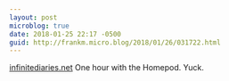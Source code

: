 ```yaml
---
layout: post
microblog: true
date: 2018-01-25 22:17 -0500
guid: http://frankm.micro.blog/2018/01/26/031722.html
---
```

 [infinitediaries.net](https://infinitediaries.net/one-hour-with-apples-new-homepod/) One hour with the Homepod. Yuck. 
